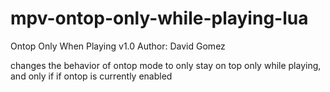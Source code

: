 # mpv-ontop-only-while-playing-lua

Ontop Only When Playing v1.0
Author: David Gomez

changes the behavior of ontop mode to only
stay on top only while playing, and only if
if ontop is currently enabled
